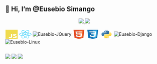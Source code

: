 ## 👋 Hi, I’m @Eusebio Simango


<div align="center">
  <a href="https://github.com/EusebioSimango">
    <img height="180em" src="https://github-readme-stats.vercel.app/api?username=EusebioSimango&show_icons=true&theme=dracula&include_all_commits=true&count_private=true"/>
    <img height="180em" src="https://github-readme-stats.vercel.app/api/top-langs/?username=EusebioSimango&layout=compact&langs_count=7&theme=dracula"/>
  </a>
</div>


<div><br>
  <img align="center" alt="Eusebio-Js" height="30" width="40" src="https://raw.githubusercontent.com/devicons/devicon/master/icons/javascript/javascript-plain.svg">
  <img align="center" alt="Eusebio-React" height="30" width="40" src="https://raw.githubusercontent.com/devicons/devicon/master/icons/react/react-original.svg">
   <img align="center" alt="Eusebio-JQuery" height="30" width="40" src"https://raw.githubusercontent.com/devicons/devicon/master/icons/jquery/jquery-original.svg">
  <img align="center" alt="Eusebio-HTML" height="30" width="40" src="https://raw.githubusercontent.com/devicons/devicon/master/icons/html5/html5-original.svg">
  <img align="center" alt="Eusebio-CSS" height="30" width="40" src="https://raw.githubusercontent.com/devicons/devicon/master/icons/css3/css3-original.svg">
  <img align="center" alt="Eusebio-Python" height="30" width="40" src="https://raw.githubusercontent.com/devicons/devicon/master/icons/python/python-original.svg">
  <img align="center" alt="Eusebio-Django" height="30" width="40" src"https://raw.githubusercontent.com/devicons/devicon/master/icons/django/django-plain-wordmark.svg">
  <img align="center" alt="Eusebio-Linux" height="30" width="40" src"https://raw.githubusercontent.com/devicons/devicon/master/icons/linux/linux-original.svg">
  
</div>
  
  ##
  
  <div>
    <a href="https://instagram.com/eusimangooficial" target="_blank"><img src="https://img.shields.io/badge/-Instagram-%23E4405F?style=for-the-badge&logo=instagram&logoColor=white" target="_blank"></a>
    <a href = "mailto:eusebiosimango14@gmail.com"><img src="https://img.shields.io/badge/-Gmail-%23333?style=for-the-badge&logo=gmail&logoColor=white" target="_blank"></a>
    <a href="https://https://www.linkedin.com/in/eus%C3%A9bio-simango-36b994233/" target="_blank"><img src="https://img.shields.io/badge/-LinkedIn-%230077B5?style=for-the-badge&logo=linkedin&logoColor=white" target="_blank"></a>
    
   <!-- ![Snake animation](https://github.com/Eu23b10/Eu23b10/blob/output/github-contribution-grid-snake.svg) -->
  </div>
